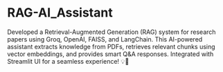 # RAG-AI_Assistant
Developed a Retrieval-Augmented Generation (RAG) system for research papers using Groq, OpenAI, FAISS, and LangChain. This AI-powered assistant extracts knowledge from PDFs, retrieves relevant chunks using vector embeddings, and provides smart Q&amp;A responses. Integrated with Streamlit UI for a seamless experience! 💡📑
